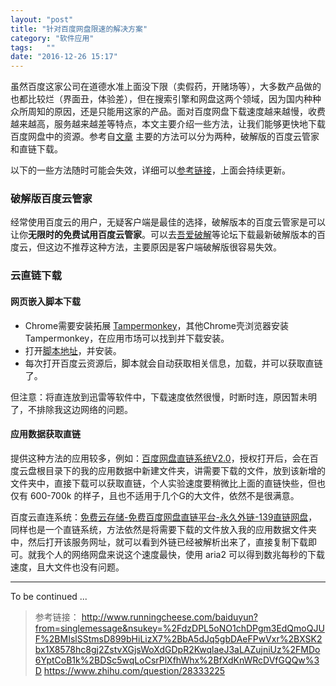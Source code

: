 ```yaml
---
layout: "post"
title: "针对百度网盘限速的解决方案"
category: "软件应用"
tags:   ""
date: "2016-12-26 15:17"
---
```


虽然百度这家公司在道德水准上面没下限（卖假药，开赌场等），大多数产品做的也都比较烂（界面丑，体验差），但在搜索引擎和网盘这两个领域，因为国内种种众所周知的原因，还是只能用这家的产品。面对百度网盘下载速度越来越慢，收费越来越高，服务越来越差等特点，本文主要介绍一些方法，让我们能够更快地下载百度网盘中的资源。参考自[文章](http://www.runningcheese.com/baiduyun?from=singlemessage&nsukey=%2FdzDPL5oNO1chDPgm3EdQmoQJUF%2BMIslSStmsD899bHiLizX7%2BbA5dJq5gbDAeFPwVxr%2BXSK2bx1X8578hc8gj2ZstvXGjsWoXdGDpR2KwqlaeJ3aLAZujniUz%2FMDo6YptCoB1k%2BDSc5wqLoCsrPlXfhWhx%2BfXdKnWRcDVfGQQw%3D) 主要的方法可以分为两种，破解版的百度云管家和直链下载。

以下的一些方法随时可能会失效，详细可以[参考链接](http://www.runningcheese.com/baiduyun)，上面会持续更新。

<!-- more -->

### 破解版百度云管家

经常使用百度云的用户，无疑客户端是最佳的选择，破解版本的百度云管家是可以让你**无限时的免费试用百度云管家**。可以去[吾爱破解](http://www.52pojie.cn/)等论坛下载最新破解版本的百度云，但这边不推荐这种方法，主要原因是客户端破解版很容易失效。

### 云直链下载

#### 网页嵌入脚本下载

- Chrome需要安装拓展 [Tampermonkey](http://tampermonkey.net/)，其他Chrome壳浏览器安装 Tampermonkey，在应用市场可以找到并下载安装。
- 打开[脚本地址](https://greasyfork.org/zh-CN/scripts/23635-%E7%99%BE%E5%BA%A6%E7%BD%91%E7%9B%98%E7%9B%B4%E6%8E%A5%E4%B8%8B%E8%BD%BD%E5%8A%A9%E6%89%8B)，并安装。
- 每次打开百度云资源后，脚本就会自动获取相关信息，加载，并可以获取直链了。

但注意：将直连放到迅雷等软件中，下载速度依然很慢，时断时连，原因暂未明了，不排除我这边网络的问题。

#### 应用数据获取直链

提供这种方法的应用较多，例如：[百度网盘直链系统V2.0](http://bdbea3.duapp.com/baidu_pcs/index.php)，授权打开后，会在百度云盘根目录下的我的应用数据中新建文件夹，讲需要下载的文件，放到该新增的文件夹中，直接下载可以获取直链，个人实验速度要稍微比上面的直链快些，但也仅有 600-700k 的样子，且也不适用于几个G的大文件，依然不是很满意。

百度云直连系统：[免费云存储-免费百度网盘直链平台-永久外链-139直链网盘](http://www.139.sh/)，同样也是一个直链系统，方法依然是将需要下载的文件放入我的应用数据文件夹中，然后打开该服务网址，就可以看到外链已经被解析出来了，直接复制下载即可。就我个人的网络网盘来说这个速度最快，使用 aria2 可以得到数兆每秒的下载速度，且大文件也没有问题。

*** 

To be continued ...

> 参考链接：
> http://www.runningcheese.com/baiduyun?from=singlemessage&nsukey=%2FdzDPL5oNO1chDPgm3EdQmoQJUF%2BMIslSStmsD899bHiLizX7%2BbA5dJq5gbDAeFPwVxr%2BXSK2bx1X8578hc8gj2ZstvXGjsWoXdGDpR2KwqlaeJ3aLAZujniUz%2FMDo6YptCoB1k%2BDSc5wqLoCsrPlXfhWhx%2BfXdKnWRcDVfGQQw%3D
> https://www.zhihu.com/question/28333225
